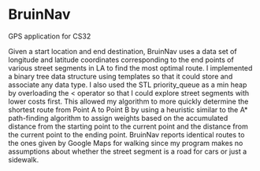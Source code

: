 # BruinNav
GPS application for CS32

Given a start location and end destination, BruinNav uses a data set of
longitude and latitude coordinates corresponding to the end points of various
street segments in LA to find the most optimal route. I implemented a binary
tree data structure using templates so that it could store and associate any
data type. I also used the STL priority_queue as a min heap by overloading
the < operator so that I could explore street segments with lower costs
first. This allowed my algorithm to more quickly determine the shortest route
from Point A to Point B by using a heuristic similar to the A* path-finding
algorithm to assign weights based on the accumulated distance from the
starting point to the current point and the distance from the current point
to the ending point. BruinNav reports identical routes to the ones given by
Google Maps for walking since my program makes no assumptions about whether
the street segment is a road for cars or just a sidewalk.